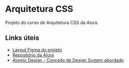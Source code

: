 # Arquitetura CSS

Projeto do curso de Arquitetura CSS da Alura.

## Links úteis

- [Layout Figma do projeto](https://www.figma.com/file/0gMF5BPgplPYqQA6Om1T1sk9/alura-bootstrap?node-id=0%3A1)
- [Repositório da Alura](https://github.com/alura-cursos/arquitetura-css)
- [Atomic Design - Conceito de Design System abordado](https://atomicdesign.bradfrost.com/chapter-2/)
